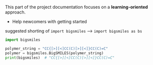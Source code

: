 This part of the project documentation focuses on a **learning-oriented** approach. 
- Help newcomers with getting started


suggested shorting of `import bigsmiles` --> `import bigsmiles as bs`


```python
import bigsmiles

polymer_string = "CC{[>][<]CC(C)[>][<]}CC(C)=C"
polymer = bigsmiles.BigSMILES(polymer_string)
print(bigsmiles)  # "CC{[>][<]CC(C)[>][<]}CC(C)=C"
```
